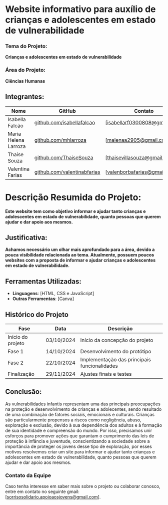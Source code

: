 # Website informativo para auxílio de crianças e adolescentes em estado de vulnerabilidade

### Tema do Projeto:
**Crianças e adolescentes em estado de vulnerabilidade**

### Área do Projeto:
**Ciências Humanas**

## Integrantes:

| Nome                 | GitHub                                                            | Contato                      |
|----------------------|-------------------------------------------------------------------|------------------------------|
| Isabella Falcão      |[github.com/isabellafalcao](https://github.com/isabellafalcao)     |[isabellarf0300808@gmail.com] |
| Maria Helena Larroza |[github.com/mhlarroza](https://github.com/mhlarroza)               |[malenaa2905@gmail.com]       |
| Thaise Souza         |[github.com/ThaiseSouza](https://github.com/ThaiseSouza)           |[thaisevillasouza@gmail.com]  |
| Valentina Farias     |[github.com/valentinabfarias](https://github.com/valentinabfarias) |[valenborbafarias@gmail.com]  |

# Descrição Resumida do Projeto:
**Este website tem como objetivo informar e ajudar tanto crianças e adolescentes em estado de vulnerabilidade, quanto pessoas que querem ajudar e dar apoio aos mesmos.**

## Justificativa:
**Achamos necessário um olhar mais aprofundado para a área, devido a pouca visibilidade relacionada ao tema. Atualmente, possuem poucos websites com a proposta de informar e ajudar crianças e adolescentes em estado de vulnerabilidade.**

## Ferramentas Utilizadas:

- **Linguagens**: [HTML, CSS e JavaScript]
- **Outras Ferramentas**: [Canva]

## Histórico do Projeto

| Fase               | Data       |  Descrição                                   |
|--------------------|------------|----------------------------------------------|
| Início do projeto  | 03/10/2024 | Início da concepção do projeto               |
| Fase 1             | 14/10/2024 | Desenvolvimento do protótipo                 |
| Fase 2             | 22/10/2024 | Implementação das principais funcionalidades |
| Finalização        | 29/11/2024 | Ajustes finais e testes                      |

## Conclusão:
As vulnerabilidades infantis representam uma das principais preocupações na proteção e desenvolvimento de crianças e adolecentes, sendo resultado de uma combinação de fatores sociais, emocionais e culturais. Crianças são particularmente propensos a riscos como negligência, abuso, exploração e exclusão, devido à sua dependência dos adultos e à formação de sua identidade e compreensão do mundo. Por isso, precisamos unir esforços para promover ações que garantam o cumprimento das leis de proteção à infância e juventude, conscientizando a sociedade sobre a importância de proteger os jovens desse tipo de exploração, por esses motivos resolvemos criar um site para informar e ajudar tanto crianças e adolescentes em estado de vulnerabilidade, quanto pessoas que querem ajudar e dar apoio aos mesmos.

### Contato da Equipe

Caso tenha interesse em saber mais sobre o projeto ou colaborar conosco, entre em contato no seguinte gmail: [sorrisosolidario.apoioaosjovens@gmail.com].
